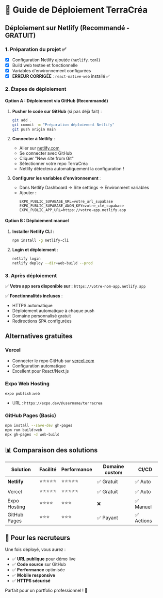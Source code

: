 # 🚀 Guide de Déploiement TerraCréa

## Déploiement sur Netlify (Recommandé - GRATUIT)

### 1. Préparation du projet ✅

- [x] Configuration Netlify ajoutée (`netlify.toml`)
- [x] Build web testée et fonctionnelle
- [x] Variables d'environnement configurées
- [x] **ERREUR CORRIGÉE** : `react-native-web` installé ✅

### 2. Étapes de déploiement

#### Option A : Déploiement via GitHub (Recommandé)

1. **Pusher le code sur GitHub** (si pas déjà fait) :

   ```bash
   git add .
   git commit -m "Préparation déploiement Netlify"
   git push origin main
   ```

2. **Connecter à Netlify** :

   - Aller sur [netlify.com](https://netlify.com)
   - Se connecter avec GitHub
   - Cliquer "New site from Git"
   - Sélectionner votre repo TerraCréa
   - Netlify détectera automatiquement la configuration !

3. **Configurer les variables d'environnement** :
   - Dans Netlify Dashboard → Site settings → Environment variables
   - Ajouter :
     ```
     EXPO_PUBLIC_SUPABASE_URL=votre_url_supabase
     EXPO_PUBLIC_SUPABASE_ANON_KEY=votre_clé_supabase
     EXPO_PUBLIC_APP_URL=https://votre-app.netlify.app
     ```

#### Option B : Déploiement manuel

1. **Installer Netlify CLI** :

   ```bash
   npm install -g netlify-cli
   ```

2. **Login et déploiement** :
   ```bash
   netlify login
   netlify deploy --dir=web-build --prod
   ```

### 3. Après déploiement

✅ **Votre app sera disponible sur :** `https://votre-nom-app.netlify.app`

✅ **Fonctionnalités incluses** :

- HTTPS automatique
- Déploiement automatique à chaque push
- Domaine personnalisé gratuit
- Redirections SPA configurées

## Alternatives gratuites

### Vercel

- Connecter le repo GitHub sur [vercel.com](https://vercel.com)
- Configuration automatique
- Excellent pour React/Next.js

### Expo Web Hosting

```bash
expo publish:web
```

- URL : `https://expo.dev/@username/terracrea`

### GitHub Pages (Basic)

```bash
npm install --save-dev gh-pages
npm run build:web
npx gh-pages -d web-build
```

## 📊 Comparaison des solutions

| Solution     | Facilité   | Performance | Domaine custom | CI/CD      |
| ------------ | ---------- | ----------- | -------------- | ---------- |
| **Netlify**  | ⭐⭐⭐⭐⭐ | ⭐⭐⭐⭐⭐  | ✅ Gratuit     | ✅ Auto    |
| Vercel       | ⭐⭐⭐⭐⭐ | ⭐⭐⭐⭐⭐  | ✅ Gratuit     | ✅ Auto    |
| Expo Hosting | ⭐⭐⭐⭐   | ⭐⭐⭐      | ❌             | ✅ Manuel  |
| GitHub Pages | ⭐⭐⭐     | ⭐⭐⭐      | ✅ Payant      | ✅ Actions |

## 🎯 Pour les recruteurs

Une fois déployé, vous aurez :

- ✅ **URL publique** pour démo live
- ✅ **Code source** sur GitHub
- ✅ **Performance** optimisée
- ✅ **Mobile responsive**
- ✅ **HTTPS sécurisé**

Parfait pour un portfolio professionnel ! 🚀
